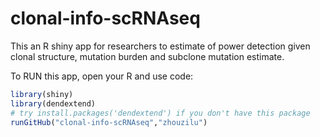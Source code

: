 # clonal-info-scRNAseq
This an R shiny app for researchers to estimate of power detection given clonal structure, mutation burden and subclone mutation estimate.

To RUN this app, open your R and use code:
```r 
library(shiny)
library(dendextend)
# try install.packages('dendextend') if you don't have this package
runGitHub("clonal-info-scRNAseq","zhouzilu")
```
